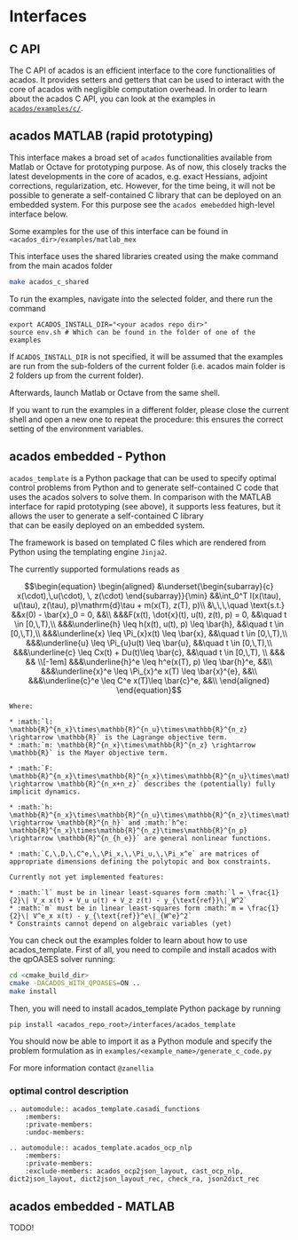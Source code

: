 # Interfaces


## C API
The C API of acados is an efficient interface to the core functionalities of acados. 
It provides setters and getters that can be used to interact with the core of acados with 
negligible computation overhead. In order to learn about the acados C API, you 
can look at the examples in
[`acados/examples/c/`](https://github.com/acados/acados/tree/master/examples/c). 


## acados MATLAB (rapid prototyping)

This interface makes a broad set of `acados` functionalities available from Matlab or Octave 
for prototyping purpose. As of now, this closely tracks the latest developments in the core of acados, e.g.
exact Hessians, adjoint corrections, regularization, etc. However, for the time being, it will not be possible to 
generate a self-contained C library that can be deployed on an embedded system. For this purpose 
see the `acados emebedded` high-level interface below. 

Some examples for the use of this interface can be found in `<acados_dir>/examples/matlab_mex`

This interface uses the shared libraries created using the make command from the main acados folder

```bash
make acados_c_shared
```

To run the examples, navigate into the selected folder, and there run the command
```
export ACADOS_INSTALL_DIR="<your acados repo dir>"
source env.sh # Which can be found in the folder of one of the examples
```

If `ACADOS_INSTALL_DIR` is not specified, it will be assumed that the examples are run from the sub-folders of the current folder (i.e. acados main folder is 2 folders up from the current folder).

Afterwards, launch Matlab or Octave from the same shell.

If you want to run the examples in a different folder, please close the current shell and open a new one to repeat the procedure: this ensures the correct setting of the environment variables.



## acados embedded - Python


`acados_template` is a Python package that can be used to specify optimal control problems from Python and to generate self-contained C code that uses the acados solvers to solve them.
In comparison with the MATLAB interface for rapid prototyping (see above), it supports less features, but it allows the user to generate a self-contained C library  
that can be easily deployed on an embedded system.

The framework is based on templated C files which are rendered from Python using the templating engine `Jinja2`.

The currently supported formulations reads as

```math
\begin{equation}
\begin{aligned}
&\underset{\begin{subarray}{c}
    x(\cdot),\,u(\cdot), \, z(\cdot)
\end{subarray}}{\min}	    &&\int_0^T l(x(\tau), u(\tau), z(\tau), p)\mathrm{d}\tau + m(x(T), z(T), p)\\ 
&\,\,\,\quad \text{s.t.}    &&x(0) - \bar{x}_0 = 0, &&\\
&&&F(x(t), \dot{x}(t), u(t), z(t), p) = 0, &&\quad t \in [0,\,T),\\
&&&\underline{h} \leq h(x(t), u(t), p) \leq \bar{h}, &&\quad t \in [0,\,T),\\
&&&\underline{x} \leq \Pi_{x}x(t) \leq \bar{x}, &&\quad t \in [0,\,T),\\
&&&\underline{u} \leq \Pi_{u}u(t) \leq \bar{u}, &&\quad t \in [0,\,T),\\
&&&\underline{c} \leq Cx(t) + Du(t)\leq \bar{c}, &&\quad t \in [0,\,T), \\
&&& && \\[-1em]
&&&\underline{h}^e \leq h^e(x(T), p) \leq \bar{h}^e, &&\\
&&&\underline{x}^e \leq \Pi_{x}^e x(T) \leq \bar{x}^{e}, &&\\
&&&\underline{c}^e \leq C^e x(T)\leq \bar{c}^e, &&\\
\end{aligned}
\end{equation}
```
```eval_rst
Where:

* :math:`l: \mathbb{R}^{n_x}\times\mathbb{R}^{n_u}\times\mathbb{R}^{n_z} \rightarrow \mathbb{R}` is the Lagrange objective term.
* :math:`m: \mathbb{R}^{n_x}\times\mathbb{R}^{n_z} \rightarrow \mathbb{R}` is the Mayer objective term.

* :math:`F: \mathbb{R}^{n_x}\times\mathbb{R}^{n_x}\times\mathbb{R}^{n_u}\times\mathbb{R}^{n_z}\times\mathbb{R}^{n_p} \rightarrow \mathbb{R}^{n_x+n_z}` describes the (potentially) fully implicit dynamics.

* :math:`h: \mathbb{R}^{n_x}\times\mathbb{R}^{n_u}\times\mathbb{R}^{n_z}\times\mathbb{R}^{n_p} \rightarrow \mathbb{R}^{n_h}` and :math:`h^e: \mathbb{R}^{n_x}\times\mathbb{R}^{n_z}\times\mathbb{R}^{n_p} \rightarrow \mathbb{R}^{n_{h_e}}` are general nonlinear functions.

* :math:`C,\,D,\,C^e,\,\Pi_x,\,\Pi_u,\,\Pi_x^e` are matrices of appropriate dimensions defining the polytopic and box constraints.

Currently not yet implemented features:

* :math:`l` must be in linear least-squares form :math:`l = \frac{1}{2}\| V_x x(t) + V_u u(t) + V_z z(t) - y_{\text{ref}}\|_W^2`
* :math:`m` must be in linear least-squares form :math:`m = \frac{1}{2}\| V^e_x x(t) - y_{\text{ref}}^e\|_{W^e}^2`
* Constraints cannot depend on algebraic variables (yet)
```

You can check out the examples folder to learn about  how to use acados_template.
First of all, you need to compile and install acados with the qpOASES solver running:
```bash
cd <cmake_build_dir>
cmake -DACADOS_WITH_QPOASES=ON ..
make install
```

Then, you will need to install acados_template Python package by running
```
pip install <acados_repo_root>/interfaces/acados_template
```

You should now be able to import it as a Python module and specify the problem formulation as in `examples/<example_name>/generate_c_code.py`

For more information contact `@zanellia`

### optimal control description
``` eval_rst
.. automodule:: acados_template.casadi_functions
    :members:
    :private-members:
    :undoc-members:
```
``` eval_rst
.. automodule:: acados_template.acados_ocp_nlp
    :members:
    :private-members:
    :exclude-members: acados_ocp2json_layout, cast_ocp_nlp, dict2json_layout, dict2json_layout_rec, check_ra, json2dict_rec

```
## acados embedded - MATLAB
TODO!
